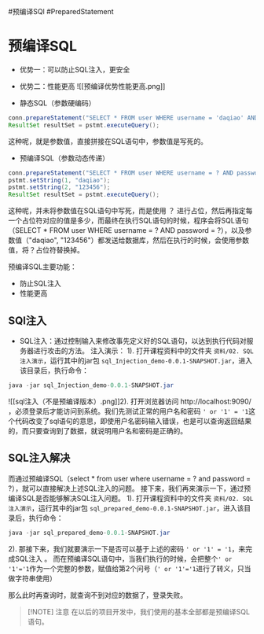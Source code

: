 #预编译SQl #PreparedStatement 
# 预编译SQL
- 优势一：可以防止SQL注入，更安全
- 优势二：性能更高
![[预编译优势性能更高.png]]

- 静态SQL（参数硬编码）
```Java
conn.prepareStatement("SELECT * FROM user WHERE username = 'daqiao' AND password = '123456'");
ResultSet resultSet = pstmt.executeQuery();
```
这种呢，就是参数值，直接拼接在SQL语句中，参数值是写死的。

- 预编译SQL（参数动态传递）
```Java
conn.prepareStatement("SELECT * FROM user WHERE username = ? AND password = ?");
pstmt.setString(1, "daqiao");
pstmt.setString(2, "123456");
ResultSet resultSet = pstmt.executeQuery();
```

这种呢，并未将参数值在SQL语句中写死，而是使用 ？ 进行占位，然后再指定每一个占位符对应的值是多少，而最终在执行SQL语句的时候，程序会将SQL语句（SELECT * FROM user WHERE username = ? AND password = ?），以及参数值（"daqiao", "123456"）都发送给数据库，然后在执行的时候，会使用参数值，将？占位符替换掉。

预编译SQL主要功能：
- 防止SQL注入
- 性能更高

## SQl注入
- SQL注入：通过控制输入来修改事先定义好的SQL语句，以达到执行代码对服务器进行攻击的方法。
注入演示：
1). 打开课程资料中的文件夹 `资料/02. SQL注入演示`，运行其中的jar包 `sql_Injection_demo-0.0.1-SNAPSHOT.jar`，进入该目录后，执行命令：
```Java
java -jar sql_Injection_demo-0.0.1-SNAPSHOT.jar
```
![[sql注入（不是预编译版本）.png]]2). 打开浏览器访问 http://localhost:9090/ ，必须登录后才能访问到系统。我们先测试正常的用户名和密码
`' or '1' = '1`这个代码改变了sql语句的意思，即使用户名密码输入错误，也是可以查询返回结果的，而只要查询到了数据，就说明用户名和密码是正确的。

## SQL注入解决
而通过预编译SQL（select * from user where username = ? and password = ?），就可以直接解决上述SQL注入的问题。 接下来，我们再来演示一下，通过预编译SQL是否能够解决SQL注入问题。
1). 打开课程资料中的文件夹 `资料/02. SQL注入演示`，运行其中的jar包 `sql_prepared_demo-0.0.1-SNAPSHOT.jar`，进入该目录后，执行命令：
```Java
java -jar sql_prepared_demo-0.0.1-SNAPSHOT.jar
```
2). 那接下来，我们就要演示一下是否可以基于上述的密码 `' or '1' = '1`，来完成SQL注入 。
而在预编译SQL语句中，当我们执行的时候，会把整个`' or '1'='1`作为一个完整的参数，赋值给第2个问号（`' or '1'='1`进行了转义，只当做字符串使用）

那么此时再查询时，就查询不到对应的数据了，登录失败。

> [!NOTE] 注意
> 在以后的项目开发中，我们使用的基本全部都是预编译SQL语句。
